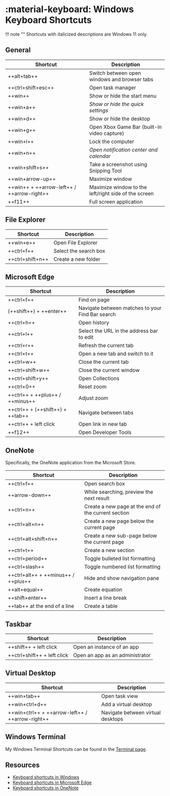 # :material-keyboard: Windows Keyboard Shortcuts

!!! note ""
    Shortcuts with italicized descriptions are Windows 11 only.

## General

| Shortcut | Description |
| -------- | ----------- |
| ++alt+tab++ | Switch between open windows and browser tabs |
| ++ctrl+shift+esc++ | Open task manager |
| ++win++ | Show or hide the start menu |
| ++win+a++ | *Show or hide the quick settings* |
| ++win+d++ | Show or hide the desktop |
| ++win+g++ | Open Xbox Game Bar (built-in video capture) |
| ++win+l++ | Lock the computer |
| ++win+n++ | *Open notification center and calendar* |
| ++win+shift+s++ | Take a screenshot using Snipping Tool |
| ++win+arrow-up++ | Maximize window |
| ++win++ + ++arrow-left++ / ++arrow-right++ | Maximize window to the left/right side of the screen |
| ++f11++ | Full screen application |

## File Explorer

| Shortcut | Description |
| -------- | ----------- |
| ++win+e++ | Open File Explorer |
| ++ctrl+f++ | Select the search box |
| ++ctrl+shift+n++ | Create a new folder |

## Microsoft Edge

| Shortcut | Description |
| -------- | ----------- |
| ++ctrl+f++ | Find on page |
| (++shift++) + ++enter++ | Navigate between matches to your Find Bar search |
| ++ctrl+h++ | Open history |
| ++ctrl+l++ | Select the URL in the address bar to edit |
| ++ctrl+r++ | Refresh the current tab |
| ++ctrl+t++ | Open a new tab and switch to it |
| ++ctrl+w++ | Close the current tab |
| ++ctrl+shift+w++ | Close the current window |
| ++ctrl+shift+y++ | Open Collections |
| ++ctrl+0++ | Reset zoom |
| ++ctrl++ + ++plus++ / ++minus++ | Adjust zoom |
| ++ctrl++ + (++shift++) + ++tab++ | Navigate between tabs |
| ++ctrl++ + left click | Open link in new tab |
| ++f12++ | Open Developer Tools |

## OneNote

Specifically, the OneNote application from the Microsoft Store.

| Shortcut | Description |
| -------- | ----------- |
| ++ctrl+f++ | Open search box |
| ++arrow-down++| While searching, preview the next result |
| ++ctrl+n++ | Create a new page at the end of the current section |
| ++ctrl+alt+n++ | Create a new page below the current page |
| ++ctrl+alt+shift+n++ | Create a new sub-page below the current page |
| ++ctrl+t++ | Create a new section |
| ++ctrl+period++ | Toggle bulleted list formatting |
| ++ctrl+slash++ | Toggle numbered list formatting |
| ++ctrl+alt++ + ++minus++ / ++plus++ | Hide and show navigation pane |
| ++alt+equal++ | Create equation |
| ++shift+enter++ | Insert a line break |
| ++tab++ at the end of a line | Create a table |

## Taskbar

| Shortcut | Description |
| -------- | ----------- |
| ++shift++ + left click | Open an instance of an app |
| ++ctrl+shift++ + left click | Open an app as an administrator |

## Virtual Desktop

| Shortcut | Description |
| -------- | ----------- |
| ++win+tab++ | Open task view |
| ++win+ctrl+d++ | Add a virtual desktop |
| ++win+ctrl++ + ++arrow-left++ / ++arrow-right++ | Navigate between virtual desktops |

## Windows Terminal

My Windows Terminal Shortcuts can be found in the [Terminal page](../setup/terminals/windows-terminals.md#shortcuts).

## Resources

- [Keyboard shortcuts in Windows](https://support.microsoft.com/en-us/windows/keyboard-shortcuts-in-windows-dcc61a57-8ff0-cffe-9796-cb9706c75eec)
- [Keyboard shortcuts in Microsoft Edge](https://support.microsoft.com/en-us/microsoft-edge/keyboard-shortcuts-in-microsoft-edge-50d3edab-30d9-c7e4-21ce-37fe2713cfad)
- [Keyboard shortcuts in OneNote](https://support.microsoft.com/en-us/office/keyboard-shortcuts-in-onenote-44b8b3f4-c274-4bcc-a089-e80fdcc87950)
